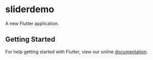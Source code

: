 # sliderdemo

A new Flutter application.

## Getting Started

For help getting started with Flutter, view our online
[documentation](https://flutter.io/).
